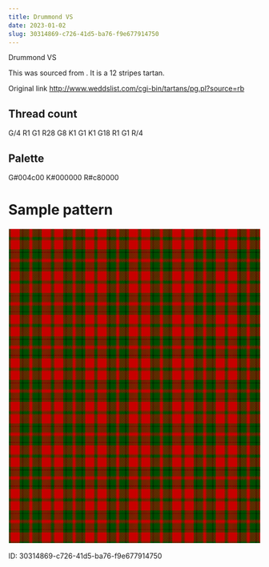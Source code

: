 ```yaml
---
title: Drummond VS
date: 2023-01-02
slug: 30314869-c726-41d5-ba76-f9e677914750
---
```

Drummond VS

This was sourced from <no value>.  It is a 12 stripes tartan.

Original link http://www.weddslist.com/cgi-bin/tartans/pg.pl?source=rb

## Thread count
G/4 R1 G1 R28 G8 K1 G1 K1 G18 R1 G1 R/4

## Palette
G#004c00 K#000000 R#c80000

# Sample pattern

![Tartan detail](tartan.png "G/4 R1 G1 R28 G8 K1 G1 K1 G18 R1 G1 R/4 tartan")

ID: 30314869-c726-41d5-ba76-f9e677914750